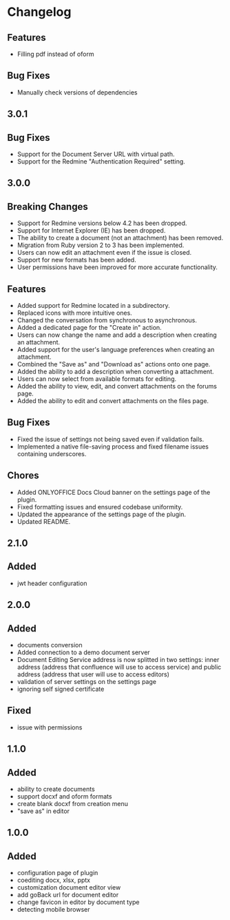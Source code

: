 # Changelog

##
## Features
- Filling pdf instead of oform

## Bug Fixes
- Manually check versions of dependencies

## 3.0.1
## Bug Fixes

- Support for the Document Server URL with virtual path.
- Support for the Redmine "Authentication Required" setting.

## 3.0.0
## Breaking Changes

- Support for Redmine versions below 4.2 has been dropped.
- Support for Internet Explorer (IE) has been dropped.
- The ability to create a document (not an attachment) has been removed.
- Migration from Ruby version 2 to 3 has been implemented.
- Users can now edit an attachment even if the issue is closed.
- Support for new formats has been added.
- User permissions have been improved for more accurate functionality.

## Features

- Added support for Redmine located in a subdirectory.
- Replaced icons with more intuitive ones.
- Changed the conversation from synchronous to asynchronous.
- Added a dedicated page for the "Create in" action.
- Users can now change the name and add a description when creating an attachment.
- Added support for the user's language preferences when creating an attachment.
- Combined the "Save as" and "Download as" actions onto one page.
- Added the ability to add a description when converting a attachment.
- Users can now select from available formats for editing.
- Added the ability to view, edit, and convert attachments on the forums page.
- Added the ability to edit and convert attachments on the files page.

## Bug Fixes

- Fixed the issue of settings not being saved even if validation fails.
- Implemented a native file-saving process and fixed filename issues containing underscores.

## Chores

- Added ONLYOFFICE Docs Cloud banner on the settings page of the plugin.
- Fixed formatting issues and ensured codebase uniformity.
- Updated the appearance of the settings page of the plugin.
- Updated README.

## 2.1.0
## Added
- jwt header configuration

## 2.0.0
## Added
- documents conversion
- Added connection to a demo document server
- Document Editing Service address is now splitted in two settings: inner address (address that confluence will use to access service) and public address (address that user will use to access editors)
- validation of server settings on the settings page
- ignoring self signed certificate

## Fixed
- issue with permissions

## 1.1.0
## Added
- ability to create documents
- support docxf and oform formats
- create blank docxf from creation menu
- "save as" in editor

## 1.0.0
## Added
- configuration page of plugin
- coediting docx, xlsx, pptx
- customization document editor view
- add goBack url for document editor
- change favicon in editor by document type
- detecting mobile browser
